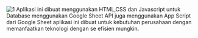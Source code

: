 ![1](https://github.com/user-attachments/assets/2140251e-1fad-4f03-8d52-c64db9436d87)
Aplikasi ini dibuat menggunakan HTML,CSS dan Javascript
untuk Database menggunakan Google Sheet
API juga menggunakan App Script dari Google Sheet
aplikasi ini dibuat untuk kebutuhan perusahaan dengan memanfaatkan teknologi dengan se efisien mungkin.
